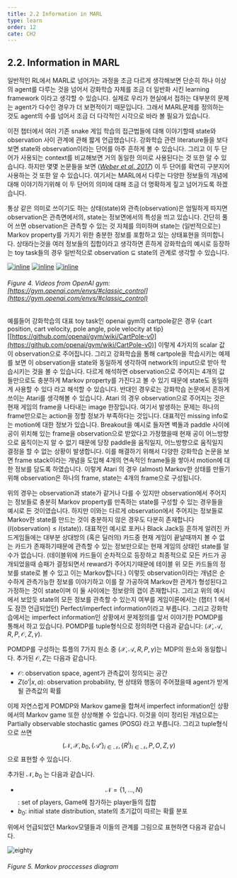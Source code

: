 ```yaml
---
title: 2.2 Information in MARL
type: learn
order: 12
cate: CH2
---
```


## 2.2. Information in MARL

일반적인 RL에서 MARL로 넘어가는 과정을 조금 다르게 생각해보면 단순히 하나 이상의 agent를 다루는 것을 넘어서 강화학습 자체를 조금 더 일반화 시킨 learning framework 이라고 생각할 수 있습니다. 실제로 우리가 현실에서 접하는 대부분의 문제는 agent가 다수인 경우가 더 보편적이기 때문입니다. 그래서 MARL문제를 정의하는 것도 agent의 수를 넘어서 조금 더 다각적인 시각으로 바라 볼 필요가 있습니다.

이전 챕터에서 여러 기존 snake 게임 학습의 접근법들에 대해 이야기할때 state와 observation 사이 관계에 관해 짧게 언급했습니다. 강화학습 관련 literature들을 보다보면 state와 observation이라는 단어를 아주 흔하게 볼 수 있습니다. 그리고 이 두 단어가 사용되는 context를 비교해보면 거의 동일한 의미로 사용된다는 것 또한 알 수 있습니다. 하지만 몇몇 논문들을 보면 ([_Weber et al. 2017_](https://arxiv.org/abs/1707.06203)) 이 두 단어를 확연히 구분지어 사용하는 것 또한 알 수 있습니다. 여기서는 MARL에서 다루는 다양한 정보들의 개념에 대해 이야기하기위해 이 두 단어의 의미에 대해 조금 더 명확하게 짚고 넘어가도록 하겠습니다.

통상 같은 의미로 쓰이기도 하는 상태(state)와 관측(observation)은 엄밀하게 따지면 observation은 관측면에서의, state는 정보면에서의 특성을 띄고 있습니다. 간단히 풀어 쓰면 observation은 관측할 수 있는 것 자체를 의미하며 state는 (일반적으로는) Markov property를 가지기 위한 충분한 정보를 포함하고 있는 상태표현을 의미합니다. 상태라는것을 여러 정보들의 집합이라고 생각하면 흔하게 강화학습의 예시로 등장하는 toy task들의 경우 일반적으로 observation $\subseteq$ state의 관계로 생각할 수 있습니다.

[![inline](https://mas-tutorials.s3.ap-northeast-2.amazonaws.com/ex1.png)](https://gym.openai.com/videos/2019-10-21--mqt8Qj1mwo/CartPole-v1/thumbnail.mp4) [![inline](https://mas-tutorials.s3.ap-northeast-2.amazonaws.com/ex2.png)](https://gym.openai.com/videos/2019-10-21--mqt8Qj1mwo/Ant-v2/thumbnail.mp4) [![inline](https://mas-tutorials.s3.ap-northeast-2.amazonaws.com/ex3.png)](https://gym.openai.com/videos/2019-10-21--mqt8Qj1mwo/Breakout-v0/thumbnail.mp4)

###### Figure 4. Videos from OpenAI gym: [https://gym.openai.com/envs/#classic_control](https://gym.openai.com/envs/#classic_control)

예를들어 강화학습의 대표 toy task인 openai gym의 cartpole같은 경우 {cart position, cart velocity, pole angle, pole velocity at tip} [[https://github.com/openai/gym/wiki/CartPole-v0](https://github.com/openai/gym/wiki/CartPole-v0)] 이렇게 4가지의 scalar 값이 observation으로 주어집니다. 그리고 강화학습을 통해 cartpole을 학습시키는 예제를 보면 이 observation을 state와 동일하게 생각하여 network의 input으로 받아 학습시키는 것을 볼 수 있습니다. 다르게 해석하면 observation으로 주어지는 4개의 값들만으로도 충분하게 Markov property를 가진다고 볼 수 있기 때문에 state도 동일하게 사용할 수 있다 라고 해석할 수 있습니다. 반대인 경우로는 강화학습 논문에서 흔하게 쓰이는 Atari를 생각해볼 수 있습니다. Atari 의 경우 observation으로 주어지는 것은 현재 게임의 frame을 나타내는 image 한장입니다. 여기서 발생하는 문제는 하나의 frame만으로는 action을 정할 정보가 부족하다는 것입니다. 대표적인 missing info로는 motion에 대한 정보가 있습니다. Breakout을 예시로 들자면 벽돌과 paddle 사이에 공이 위치해 있는 frame을 observation으로 받았다고 가정했을때 현재 공이 어느방향으로 움직이는지 알 수 없기 때문에 당장 paddle을 움직일지, 어느방향으로 움직일지 결정을 할 수 없는 상황이 발생합니다. 이를 해결하기 위해서 다양한 강화학습 논문을 보면 frame stack이라는 개념을 도입해 4개의 연속적인 frame들을 쌓아서 motion에 대한 정보를 담도록 하였습니다. 이렇게 Atari 의 경우 (almost) Markov한 상태를 만들기 위해 observation은 하나의 frame, state는 4개의 frame으로 구성됩니다.

위의 경우는 observation과 state가 같거나 다를 수 있지만 observation에서 주어지는 정보들로 충분히 Markov property를 만족하는 state를 구성할 수 있는 경우들을 예시로 든 것이였습니다. 하지만 이와는 다르게 observation에서 주어지는 정보들로 Markov한 state를 만드는 것이 충분하지 않은 경우도 다분히 존재합니다 ($I(\text{observation}) \le I(\text{state})$). 대표적인 예시로 포커나 Black Jack등 흔하게 알려진 카드게임들에는 대부분 상대방의 (혹은 딜러의) 카드중 현재 게임이 끝날때까지 볼 수 없는 카드가 존재하기때문에 관측할 수 있는 정보만으로는 현재 게임의 상태인 state를 알 수가 없습니다. (테이블위에 카드들이 순차적으로 등장하고 최종적으로 모든 카드가 공개되었을때 승패가 결정되면서 reward가 주어지기때문에 테이블 위 모든 카드들의 정보를 state로 볼 수 있고 이는 Markov합니다.) 이렇듯 observation이라는 개념은 순수하게 관측가능한 정보를 이야기하고 이를 잘 가공하여 Markov한 관계가 형성된다고 가정하는 것이 state이며 이 둘 사이에는 정보량의 갭이 존재합니다. 그리고 위의 예시에서 보았듯 state의 모든 정보를 관측할 수 있는지 여부를 게임이론에서는 (챕터 1 에서도 잠깐 언급되었던) Perfect/imperfect information이라고 부릅니다. 그리고 강화학습에서는 imperfect information인 상황에서 문제정의를 앞서 이야기한 POMDP를 통해서 하고 있습니다. POMDP를 tuple형식으로 정의하면 다음과 같습니다: $(\mathcal{X}, \mathcal{A}, R, P,\mathcal{O}, Z, \gamma)$.

POMDP를 구성하는 튜플의 7가지 원소 중 $(\mathcal{X}, \mathcal{A}, R, P, \gamma)$는 MDP의 원소와 동일합니다. 추가된 $\mathcal{O}, Z$는 다음과 같습니다.

- $\mathcal{O}$: observation space, agent가 관측값이 정의되는 공간
- $Z(o' | x, a)$: observation probability, 현 상태와 행동이 주어졌을때 agent가 받게될 관측값의 확률

이제 자연스럽게 POMDP와 Markov game을 합쳐서 imperfect information인 상황에서의 Markov game 또한 상상해볼 수 있습니다. 이것을 이미 정리된 개념으로는 Partially observable stochastic games (POSG) 라고 부릅니다. 그리고 tuple형식으로 쓰면 $$({\mathcal{N}, \mathcal{X}, b_0, \{\mathcal{A^i}\}_{i\in\mathcal{N}}, \{R^i\}_{i\in\mathcal{N}}, P, O, Z, \gamma})$$으로 표현할 수 있습니다.

추가된 $\mathcal{N},b_0$ 는 다음과 같습니다.

- $$\mathcal{N}=\{1, \dots, N\}$$: set of players, Game에 참가하는 player들의 집합
- $b_0$: initial state distribution, state의 초기값이 따르는 확률 분포

위에서 언급되었던 Markov모델들과 이들의 관계를 그림으로 표현하면 다음과 같습니다.

![eighty](https://mas-tutorials.s3.ap-northeast-2.amazonaws.com/MD_diagram_tuple.png)

###### Figure 5. Markov proccesses diagram
